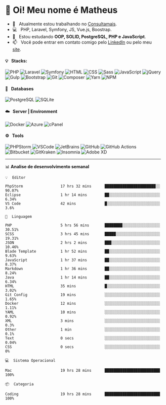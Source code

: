 # 👋 Oi! Meu nome é Matheus

- 🔭 &nbsp; Atualmente estou trabalhando no [Consultamais](https://consultamais.com.br/).
- 💻 &nbsp; PHP, Laravel, Symfony, JS, Vue.js, Boostrap.
- 🌱 &nbsp; Estou estudando **OOP, SOLID, PostgreSQL, PHP e JavaScript**.
- 📫 &nbsp; Você pode entrar em contato comigo pelo [LinkedIn](https://www.linkedin.com/in/matheuscamargoxavier/) ou pelo meu [site](https://matheuscamargo.co).

#### 💡 &nbsp; Stacks:
![PHP](https://img.shields.io/badge/-PHP-777BB4?&logo=php&logoColor=FFFFFF)
![Laravel](https://img.shields.io/badge/-Laravel-FF2D20?&logo=laravel&logoColor=FFFFFF)
![Symfony](https://img.shields.io/badge/-Symfony-000000?&logo=symfony&logoColor=FFFFFF)
![HTML](https://img.shields.io/badge/-HTML-E34F26?&logo=html5&logoColor=FFFFFF)
![CSS](https://img.shields.io/badge/-CSS-1572B6?&logo=css3&logoColor=FFFFFF)
![Sass](https://img.shields.io/badge/-Sass-CC6699?&logo=sass&logoColor=FFFFFF)
![JavaScript](https://img.shields.io/badge/-JavaScript-F7DF1E?&logo=javascript&logoColor=FFFFFF)
![jQuery](https://img.shields.io/badge/-jQuery-0769AD?&logo=jquery&logoColor=FFFFFF)
![Gulp](https://img.shields.io/badge/-Gulp-CF4647?&logo=gulp&logoColor=FFFFFF)
![Bootstrap](https://img.shields.io/badge/-Bootstrap-7952B3?&logo=bootstrap&logoColor=FFFFFF)
![Git](https://img.shields.io/badge/-Git-F05032?&logo=git&logoColor=FFFFFF)
![Composer](https://img.shields.io/badge/-Composer-885630?&logo=composer&logoColor=FFFFFF)
![Yarn](https://img.shields.io/badge/-Yarn-2C8EBB?&logo=yarn&logoColor=FFFFFF)
![NPM](https://img.shields.io/badge/-npm-CB3837?&logo=npm&logoColor=FFFFFF)

#### 💾 &nbsp; Databases
![PostgreSQL](https://img.shields.io/badge/-PostgreSQL-336791?&logo=PostgreSQL&logoColor=FFFFFF)
![SQLite](https://img.shields.io/badge/-SQLite-003B57?&logo=SQLite&logoColor=FFFFFF)

#### ☁️ &nbsp; Server | Environment
![Docker](https://img.shields.io/badge/-Docker-2496ED?&logo=docker&logoColor=FFFFFF)
![Azure](https://img.shields.io/badge/-Azure-0089D6?&logo=microsoft%20azure&logoColor=FFFFFF)
![cPanel](https://img.shields.io/badge/-cPanel-FF6C2C?&logo=cpanel&logoColor=FFFFFF)

#### ⚙️ &nbsp; Tools
![PHPStorm](https://img.shields.io/badge/-PHPStorm-000000?&logo=PHPStorm&logoColor=FFFFFF)
![VSCode](https://img.shields.io/badge/-VSCode-007ACC?&logo=Visual%20Studio%20Code&logoColor=FFFFFF) 
![JetBrains](https://img.shields.io/badge/-JetBrains-000000?&logo=jetbrains&logoColor=FFFFFF) 
![GitHub](https://img.shields.io/badge/-GitHub-181717?&logo=github&logoColor=FFFFFF) 
![GitHub Actions](https://img.shields.io/badge/-GitHub%20Actions-181717?&logo=GitHub%20Actions&logoColor=FFFFFF) 
![Bitbucket](https://img.shields.io/badge/-Bitbucket-0052CC?&logo=bitbucket&logoColor=FFFFFF)
![GitKraken](https://img.shields.io/badge/-GitKraken-179287?&logo=GitKraken&logoColor=FFFFFF)
![Insomnia](https://img.shields.io/badge/-Insomnia-5849BE?&logo=Insomnia&logoColor=FFFFFF)
![Adobe XD](https://img.shields.io/badge/-Adobe%20XD-FF61F6?&logo=adobe%20xd&logoColor=FFFFFF) 
_______

📊  **Analise de desenvolvimento semanal**
```text
💡  Editor

PhpStorm                 17 hrs 32 mins      ███████████████████████░░     90.07%
Eclipse                  1 hr 14 mins        ██░░░░░░░░░░░░░░░░░░░░░░░      6.34%
VS Code                  42 mins             █░░░░░░░░░░░░░░░░░░░░░░░░       3.6%
```
```text
💬  Linguagem

PHP                      5 hrs 56 mins       ████████░░░░░░░░░░░░░░░░░     30.51%
SCSS                     3 hrs 45 mins       █████░░░░░░░░░░░░░░░░░░░░     19.31%
JSON                     2 hrs 2 mins        ███░░░░░░░░░░░░░░░░░░░░░░     10.46%
Blade Template           1 hr 52 mins        ██░░░░░░░░░░░░░░░░░░░░░░░      9.63%
JavaScript               1 hr 37 mins        ██░░░░░░░░░░░░░░░░░░░░░░░      8.37%
Markdown                 1 hr 36 mins        ██░░░░░░░░░░░░░░░░░░░░░░░      8.24%
Java                     1 hr 14 mins        ██░░░░░░░░░░░░░░░░░░░░░░░      6.34%
HTML                     35 mins             █░░░░░░░░░░░░░░░░░░░░░░░░      3.02%
Git Config               19 mins             ░░░░░░░░░░░░░░░░░░░░░░░░░      1.65%
Docker                   12 mins             ░░░░░░░░░░░░░░░░░░░░░░░░░      1.11%
YAML                     10 mins             ░░░░░░░░░░░░░░░░░░░░░░░░░      0.92%
XML                      3 mins              ░░░░░░░░░░░░░░░░░░░░░░░░░       0.3%
Other                    1 min               ░░░░░░░░░░░░░░░░░░░░░░░░░       0.1%
Text                     0 secs              ░░░░░░░░░░░░░░░░░░░░░░░░░      0.04%
CSS                      0 secs              ░░░░░░░░░░░░░░░░░░░░░░░░░         0%
```
```text
💻  Sistema Operacional

Mac                      19 hrs 28 mins      █████████████████████████       100%
```
```text
📦  Categoria

Coding                   19 hrs 28 mins      █████████████████████████       100%
```
